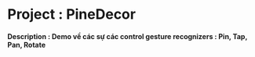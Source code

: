# Project : PineDecor
#### Description : Demo về các sự các control gesture recognizers :  Pin, Tap, Pan, Rotate
